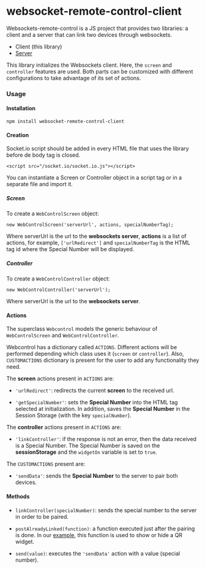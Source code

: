 # websocket-remote-control-client

Websockets-remote-control is a JS project that provides two libraries: a client and a
server that can link two devices through websockets.

- Client (this library)
- [Server](https://github.com/Cambalab/websocket-remote-control-server)

This library initializes the Websockets client. Here, the `screen` and `controller` 
features are used. Both parts can be customized with different configurations to take
 advantage of its set of actions.

### Usage

#### Installation

`npm install websocket-remote-control-client`

#### Creation

 Socket.io script should be added in every HTML file that uses the library before de body tag is closed.

 `<script src="/socket.io/socket.io.js"></script>`

You can instantiate a Screen or Controller object in a script tag or in a separate file 
and import it.

##### Screen

To create a `WebControlScreen` object:

`new WebControlScreen('serverUrl', actions, specialNumberTag);`

Where serverUrl is the url to the **websockets server**, **actions** is a list of 
actions, for example, `['urlRedirect']` and `specialNumberTag` is the HTML tag id where the 
Special Number will be displayed.

##### Controller

To create a `WebControlController` object:

`new WebControlController('serverUrl');`

Where serverUrl is the url to the **websockets server**.

#### Actions

The superclass `Webcontrol` models the generic behaviour of `WebControlScreen` and `WebControlController`. 

Webcontrol has a dictionary called `ACTIONS`. Different actions will be performed depending
 which class uses it (`screen` or `controller`).
Also, `CUSTOMACTIONS` dictionary is present for the user to add any functionality they need.

The **screen** actions present in `ACTIONS` are:

- `'urlRedirect'`: redirects the current **screen** to the received url.

- `'getSpecialNumber'`: sets the **Special Number** into the HTML tag selected at 
initialization. In addition, saves the **Special Number** in the Session Storage (with the
 key  `specialNumber`).

 The **controller** actions present in `ACTIONS` are:

 - `'linkController'`: if the response is not an error, then the data received is a Special Number.
 The Special Number is saved on the **sessionStorage** and the `widgetOn` variable is set to `true`.

The `CUSTOMACTIONS` present are:

- `'sendData'`: sends the **Special Number** to the server to pair both devices.

 #### Methods

 - `linkController(specialNumber)`: sends the special number to the server in order to be 
 paired.  

 - `postAlreadyLinked(function)`: a function executed just after the pairing is done. 
 In our [example](https://github.com/Cambalab/websocket-remote-control-client/tree/master/demo), this function is used to show or hide a QR widget.

 - `send(value)`: executes the `'sendData'` action with a value (special number).




